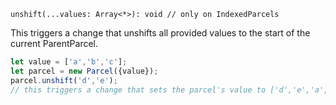 ```flow
unshift(...values: Array<*>): void // only on IndexedParcels
```

This triggers a change that unshifts all provided values to the start of the current ParentParcel.

```js
let value = ['a','b','c'];
let parcel = new Parcel({value});
parcel.unshift('d','e');
// this triggers a change that sets the parcel's value to ['d','e','a','b','c'];
```
